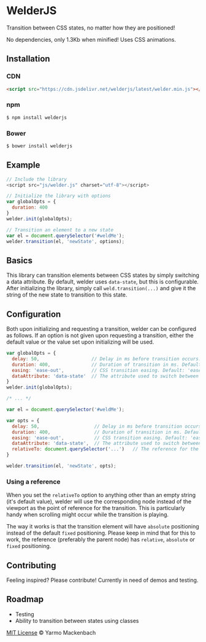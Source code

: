 # WelderJS

Transition between CSS states, no matter how they are positioned!

No dependencies, only 1.3Kb when minified! Uses CSS animations.

## Installation

### CDN

``` html
<script src="https://cdn.jsdelivr.net/welderjs/latest/welder.min.js"></script>
```

### npm
``` bash
$ npm install welderjs
```

### Bower
``` bash
$ bower install welderjs
```

## Example

``` js
// Include the library
<script src="js/welder.js" charset="utf-8"></script>

// Initialize the library with options
var globalOpts = {
  duration: 400
}
welder.init(globalOpts);

// Transition an element to a new state
var el = document.querySelector('#weldMe');
welder.transition(el, 'newState', options);
```

## Basics

This library can transition elements between CSS states by simply switching a data attribute. By default, welder uses `data-state`, but this is configurable. After initializing the library, simply call `weld.transition(...)` and give it the string of the new state to transition to this state.

## Configuration

Both upon initializing and requesting a transition, welder can be configured as follows. If an option is not given upon requesting a transition, either the default value or the value set upon initializing will be used.

``` js
var globalOpts = {
  delay: 50,                   // Delay in ms before transition occurs. Default (recommended): 50
  duration: 400,               // Duration of transition in ms. Default: 400
  easing: 'ease-out',          // CSS transition easing. Default: 'ease-out'
  dataAttribute: 'data-state'  // The attribute used to switch between states. Default: 'data-state'
}
welder.init(globalOpts);

/* ... */

var el = document.querySelector('#weldMe');

var opts = {
  delay: 50,                    // Delay in ms before transition occurs. Default (recommended): 50
  duration: 400,                // Duration of transition in ms. Default: 400
  easing: 'ease-out',           // CSS transition easing. Default: 'ease-out'
  dataAttribute: 'data-state',  // The attribute used to switch between states. Default: 'data-state'
  relativeTo: document.querySelector('...')   // The reference for the transition (see below). Default: null
}

welder.transition(el, 'newState', opts);
```

### Using a reference

When you set the `relativeTo` option to anything other than an empty string (it's default value), welder will use the corresponding node instead of the viewport as the point of reference for the transition. This is particularly handy when scrolling might occur while the transition is playing.

The way it works is that the transition element will have `absolute` positioning instead of the default `fixed` positioning. Please keep in mind that for this to work, the reference (preferably the parent node) has `relative`, `absolute` or `fixed` positioning.

## Contributing

Feeling inspired? Please contribute! Currently in need of demos and testing.

## Roadmap

- Testing
- Ability to transition between states using classes

[MIT License](http://yarmomackenbach.mit-license.org/) © Yarmo Mackenbach
